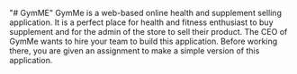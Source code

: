 "# GymME" 
GymMe is a web-based online health and supplement selling application. It is a perfect place for health and fitness enthusiast to buy supplement and for the admin of the store to sell their product. The CEO of GymMe wants to hire your team to build this application. Before working there, you are given an assignment to make a simple version of this application. 